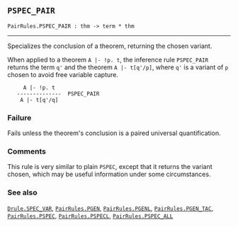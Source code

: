 ## `PSPEC_PAIR`

``` hol4
PairRules.PSPEC_PAIR : thm -> term * thm
```

------------------------------------------------------------------------

Specializes the conclusion of a theorem, returning the chosen variant.

When applied to a theorem `A |- !p. t`, the inference rule `PSPEC_PAIR`
returns the term `q'` and the theorem `A |- t[q'/p]`, where `q'` is a
variant of `p` chosen to avoid free variable capture.

``` hol4
     A |- !p. t
   --------------  PSPEC_PAIR
    A |- t[q'/q]
```

### Failure

Fails unless the theorem's conclusion is a paired universal
quantification.

### Comments

This rule is very similar to plain `PSPEC`, except that it returns the
variant chosen, which may be useful information under some
circumstances.

### See also

[`Drule.SPEC_VAR`](#Drule.SPEC_VAR),
[`PairRules.PGEN`](#PairRules.PGEN),
[`PairRules.PGENL`](#PairRules.PGENL),
[`PairRules.PGEN_TAC`](#PairRules.PGEN_TAC),
[`PairRules.PSPEC`](#PairRules.PSPEC),
[`PairRules.PSPECL`](#PairRules.PSPECL),
[`PairRules.PSPEC_ALL`](#PairRules.PSPEC_ALL)
